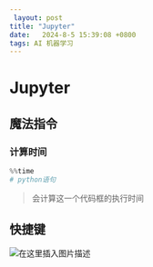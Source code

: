```yaml
---
 layout: post
title: "Jupyter" 
date:   2024-8-5 15:39:08 +0800
tags: AI 机器学习
---
```


# Jupyter

## 魔法指令

### 计算时间

```python
%%time
# python语句
```

> 会计算这一个代码框的执行时间

## 快捷键

![在这里插入图片描述](https://i-blog.csdnimg.cn/blog_migrate/897be6c748f267e56a5c8471a3cc2262.png#pic_center)
